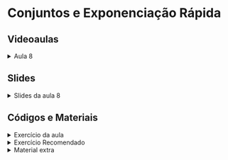 Conjuntos e Exponenciação Rápida
====================================

## Videoaulas

<details>
    <summary>Aula 8</summary>

<iframe width="672" height="378" src="https://www.youtube.com/embed/b9WlL_NzBcg" title="YouTube video player" frameborder="0" allow="accelerometer; autoplay; clipboard-write; encrypted-media; gyroscope; picture-in-picture" allowfullscreen></iframe></details>

## Slides

<details>
    <summary>Slides da aula 8</summary>


<iframe src="https://docs.google.com/presentation/d/1ZCLI_RtxRIS942buC9ZQ7FYYSbxlJY9KTFgLfmdiRhc/embed?start=false&loop=false&delayms=60000" frameborder="0" width="672" height="378" allowfullscreen="true" mozallowfullscreen="true" webkitallowfullscreen="true"></iframe>
</details>

## Códigos e Materiais

<details>
    <summary>Exercício da aula</summary>

<div markdown=1>

- [Jury Meeting](https://codeforces.com/contest/853/problem/B)([_Resolução_](code/JuryMeeting.cpp))
 
</div>

</details>

<details>
    <summary>Exercício Recomendado</summary>

<div markdown=1>

- [Fast Exponentiation](https://www.codechef.com/problems/FEXP)
 
</div>

</details>

<details>
    <summary>Material extra</summary>

<div markdown=1>

- [Repositório do Prof. Edson Alves](https://github.com/edsomjr/TEP/tree/master/Matematica)
- [Documentação std::set](https://www.cplusplus.com/reference/set/set/)
- [Documentação std::bitset](https://www.cplusplus.com/reference/bitset/bitset/?kw=bitset)

</div>
</details>
